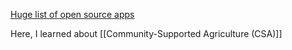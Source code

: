[Huge list of open source apps](https://github.com/awesome-selfhosted/awesome-selfhosted)

Here, I learned about [[Community-Supported Agriculture (CSA)]]